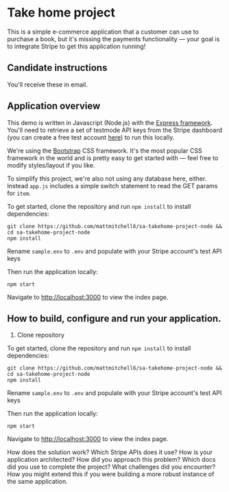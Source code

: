 # Take home project

This is a simple e-commerce application that a customer can use to purchase a book, but it's missing the payments functionality — your goal is to integrate Stripe to get this application running!

## Candidate instructions

You'll receive these in email.

## Application overview

This demo is written in Javascript (Node.js) with the [Express framework](https://expressjs.com/). You'll need to retrieve a set of testmode API keys from the Stripe dashboard (you can create a free test account [here](https://dashboard.stripe.com/register)) to run this locally.

We're using the [Bootstrap](https://getbootstrap.com/docs/4.6/getting-started/introduction/) CSS framework. It's the most popular CSS framework in the world and is pretty easy to get started with — feel free to modify styles/layout if you like.

To simplify this project, we're also not using any database here, either. Instead `app.js` includes a simple switch statement to read the GET params for `item`.

To get started, clone the repository and run `npm install` to install dependencies:

```
git clone https://github.com/mattmitchell6/sa-takehome-project-node && cd sa-takehome-project-node
npm install
```

Rename `sample.env` to `.env` and populate with your Stripe account's test API keys

Then run the application locally:

```
npm start
```

Navigate to [http://localhost:3000](http://localhost:3000) to view the index page.

## How to build, configure and run your application.

1. Clone repository

To get started, clone the repository and run `npm install` to install dependencies:

```
git clone https://github.com/mattmitchell6/sa-takehome-project-node && cd sa-takehome-project-node
npm install
```

Rename `sample.env` to `.env` and populate with your Stripe account's test API keys

Then run the application locally:

```
npm start
```

Navigate to [http://localhost:3000](http://localhost:3000) to view the index page.

How does the solution work? Which Stripe APIs does it use? How is your application architected?
How did you approach this problem? Which docs did you use to complete the project? What challenges did you encounter?
How you might extend this if you were building a more robust instance of the same application.
